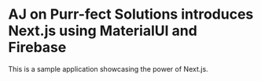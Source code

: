 # AJ on Purr-fect Solutions introduces Next.js using MaterialUI and Firebase

This is a sample application showcasing the power of Next.js.
